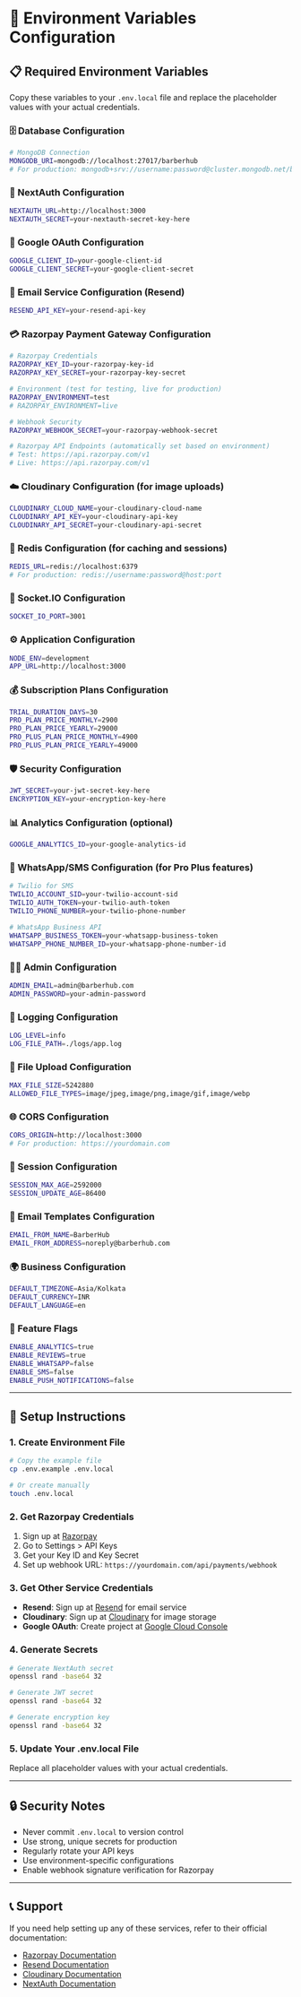 # 🔧 Environment Variables Configuration

## 📋 Required Environment Variables

Copy these variables to your `.env.local` file and replace the placeholder values with your actual credentials.

### 🗄️ Database Configuration
```bash
# MongoDB Connection
MONGODB_URI=mongodb://localhost:27017/barberhub
# For production: mongodb+srv://username:password@cluster.mongodb.net/barberhub
```

### 🔐 NextAuth Configuration
```bash
NEXTAUTH_URL=http://localhost:3000
NEXTAUTH_SECRET=your-nextauth-secret-key-here
```

### 🔑 Google OAuth Configuration
```bash
GOOGLE_CLIENT_ID=your-google-client-id
GOOGLE_CLIENT_SECRET=your-google-client-secret
```

### 📧 Email Service Configuration (Resend)
```bash
RESEND_API_KEY=your-resend-api-key
```

### 💳 Razorpay Payment Gateway Configuration
```bash
# Razorpay Credentials
RAZORPAY_KEY_ID=your-razorpay-key-id
RAZORPAY_KEY_SECRET=your-razorpay-key-secret

# Environment (test for testing, live for production)
RAZORPAY_ENVIRONMENT=test
# RAZORPAY_ENVIRONMENT=live

# Webhook Security
RAZORPAY_WEBHOOK_SECRET=your-razorpay-webhook-secret

# Razorpay API Endpoints (automatically set based on environment)
# Test: https://api.razorpay.com/v1
# Live: https://api.razorpay.com/v1
```

### ☁️ Cloudinary Configuration (for image uploads)
```bash
CLOUDINARY_CLOUD_NAME=your-cloudinary-cloud-name
CLOUDINARY_API_KEY=your-cloudinary-api-key
CLOUDINARY_API_SECRET=your-cloudinary-api-secret
```

### 🚀 Redis Configuration (for caching and sessions)
```bash
REDIS_URL=redis://localhost:6379
# For production: redis://username:password@host:port
```

### 🔌 Socket.IO Configuration
```bash
SOCKET_IO_PORT=3001
```

### ⚙️ Application Configuration
```bash
NODE_ENV=development
APP_URL=http://localhost:3000
```

### 💰 Subscription Plans Configuration
```bash
TRIAL_DURATION_DAYS=30
PRO_PLAN_PRICE_MONTHLY=2900
PRO_PLAN_PRICE_YEARLY=29000
PRO_PLUS_PLAN_PRICE_MONTHLY=4900
PRO_PLUS_PLAN_PRICE_YEARLY=49000
```

### 🛡️ Security Configuration
```bash
JWT_SECRET=your-jwt-secret-key-here
ENCRYPTION_KEY=your-encryption-key-here
```

### 📊 Analytics Configuration (optional)
```bash
GOOGLE_ANALYTICS_ID=your-google-analytics-id
```

### 📱 WhatsApp/SMS Configuration (for Pro Plus features)
```bash
# Twilio for SMS
TWILIO_ACCOUNT_SID=your-twilio-account-sid
TWILIO_AUTH_TOKEN=your-twilio-auth-token
TWILIO_PHONE_NUMBER=your-twilio-phone-number

# WhatsApp Business API
WHATSAPP_BUSINESS_TOKEN=your-whatsapp-business-token
WHATSAPP_PHONE_NUMBER_ID=your-whatsapp-phone-number-id
```

### 👨‍💼 Admin Configuration
```bash
ADMIN_EMAIL=admin@barberhub.com
ADMIN_PASSWORD=your-admin-password
```

### 📝 Logging Configuration
```bash
LOG_LEVEL=info
LOG_FILE_PATH=./logs/app.log
```

### 📁 File Upload Configuration
```bash
MAX_FILE_SIZE=5242880
ALLOWED_FILE_TYPES=image/jpeg,image/png,image/gif,image/webp
```

### 🌐 CORS Configuration
```bash
CORS_ORIGIN=http://localhost:3000
# For production: https://yourdomain.com
```

### 🔄 Session Configuration
```bash
SESSION_MAX_AGE=2592000
SESSION_UPDATE_AGE=86400
```

### 📧 Email Templates Configuration
```bash
EMAIL_FROM_NAME=BarberHub
EMAIL_FROM_ADDRESS=noreply@barberhub.com
```

### 🌍 Business Configuration
```bash
DEFAULT_TIMEZONE=Asia/Kolkata
DEFAULT_CURRENCY=INR
DEFAULT_LANGUAGE=en
```

### 🚩 Feature Flags
```bash
ENABLE_ANALYTICS=true
ENABLE_REVIEWS=true
ENABLE_WHATSAPP=false
ENABLE_SMS=false
ENABLE_PUSH_NOTIFICATIONS=false
```

---

## 🚀 Setup Instructions

### 1. Create Environment File
```bash
# Copy the example file
cp .env.example .env.local

# Or create manually
touch .env.local
```

### 2. Get Razorpay Credentials
1. Sign up at [Razorpay](https://razorpay.com/)
2. Go to Settings > API Keys
3. Get your Key ID and Key Secret
4. Set up webhook URL: `https://yourdomain.com/api/payments/webhook`

### 3. Get Other Service Credentials
- **Resend**: Sign up at [Resend](https://resend.com/) for email service
- **Cloudinary**: Sign up at [Cloudinary](https://cloudinary.com/) for image storage
- **Google OAuth**: Create project at [Google Cloud Console](https://console.cloud.google.com/)

### 4. Generate Secrets
```bash
# Generate NextAuth secret
openssl rand -base64 32

# Generate JWT secret
openssl rand -base64 32

# Generate encryption key
openssl rand -base64 32
```

### 5. Update Your .env.local File
Replace all placeholder values with your actual credentials.

---

## 🔒 Security Notes

- Never commit `.env.local` to version control
- Use strong, unique secrets for production
- Regularly rotate your API keys
- Use environment-specific configurations
- Enable webhook signature verification for Razorpay

---

## 📞 Support

If you need help setting up any of these services, refer to their official documentation:
- [Razorpay Documentation](https://razorpay.com/docs/)
- [Resend Documentation](https://resend.com/docs)
- [Cloudinary Documentation](https://cloudinary.com/documentation)
- [NextAuth Documentation](https://next-auth.js.org/)
